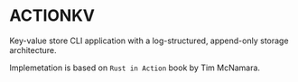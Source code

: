 # ACTIONKV

Key-value store CLI application with a log-structured, append-only storage architecture.

Implemetation is based on `Rust in Action` book by Tim McNamara.
